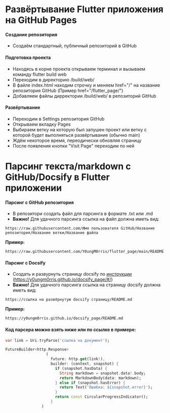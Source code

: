 # Развёртывание Flutter приложения на GitHub Pages

#### __Создание репозитория__
* Создаём стандартный, публичный репозиторий в GitHub

#### __Подготовка проекта__
* Находясь в корне проекта открываем терминал и вызываем команду flutter build web
* Переходим в директорию /build/web/
* В файле index.html находим строчку <base href="/"> и меняем href="/" на название репозитория GitHub (Пример href="/flutter_page/")
* Добавляем файлы дирректории /build/web/ в репозиторий GitHub

#### __Развёртывание__
* Переходим в Settings репозитория GitHub
* Открываем вкладку Pages
* Выбираем ветку на которую был запушен проект или ветку с которой будет выполняться развёртывание (обычно main)
* Ждём некоторое время, переодически обновляя страницу
* После появления кнопки "Visit Page" переходим по ней

# Парсинг текста/markdown с GitHub/Docsify в Flutter приложении
#### __Парсинг с GitHub репозитория__
* В репозитори создать файл для парсинга в формате .txt или .md
* __Важно!__ Для удачного парсинга ссылка на файл должна иметь вид:
```
https://raw.githubusercontent.com/Имя пользователя GitHub/Название репозитория/Название ветки/Название файла
```
__Пример:__
```
https://raw.githubusercontent.com/Y0ungM0rris/flutter_page/main/README.md
```
#### __Парсинг с Docsify__
* Создать и развурнуть страницу docsify по [инструкции](https://y0ungm0rris.github.io/docsify_page/#/) (https://y0ungm0rris.github.io/docsify_page/#/)
* __Важно!__ Для удачного парсинга ссылка на страницу docsify должна иметь вид:
```
https://ссылка на развёрнутую docsify страницу/README.md
```
__Пример:__
```
https://y0ungm0rris.github.io/docsify_page/README.md
```
#### __Код парсера можно взять ниже или по ссылке в примере:__
```dart
var link = Uri.tryParse('ссылка на документ');

FutureBuilder<http.Response>
                  (
                    future: http.get(link!),
                    builder: (context, snapshot) {
                      if (snapshot.hasData) {
                        String markdown = snapshot.data!.body;
                        return MarkdownBody(data: markdown);
                      } else if (snapshot.hasError) {
                        return Text('Ошибка: ${snapshot.error}');
                      }
                      return const CircularProgressIndicator();
                    }
                )
```
